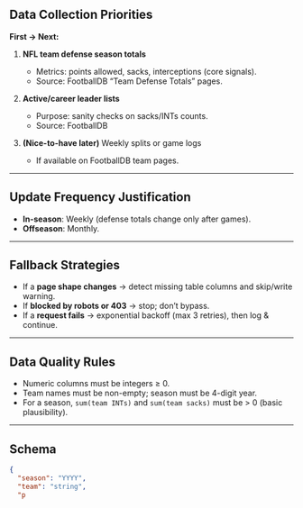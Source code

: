 ## Data Collection Priorities

**First → Next:**

1. **NFL team defense season totals**  
   - Metrics: points allowed, sacks, interceptions (core signals).  
   - Source: FootballDB “Team Defense Totals” pages.  

2. **Active/career leader lists**  
   - Purpose: sanity checks on sacks/INTs counts.  
   - Source: FootballDB  

3. **(Nice-to-have later)** Weekly splits or game logs  
   - If available on FootballDB team pages.  

---

## Update Frequency Justification

- **In-season**: Weekly (defense totals change only after games).  
- **Offseason**: Monthly.  

---

## Fallback Strategies

- If a **page shape changes** → detect missing table columns and skip/write warning.  
- If **blocked by robots or 403** → stop; don’t bypass.  
- If a **request fails** → exponential backoff (max 3 retries), then log & continue.  

---

## Data Quality Rules

- Numeric columns must be integers ≥ 0.  
- Team names must be non-empty; season must be 4-digit year.  
- For a season, `sum(team INTs)` and `sum(team sacks)` must be > 0 (basic plausibility).  

---

## Schema

```json
{
  "season": "YYYY",
  "team": "string",
  "p
